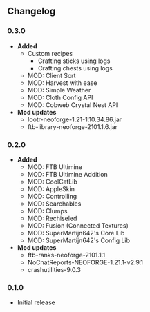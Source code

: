 ## Changelog

### 0.3.0
- **Added**
  - Custom recipes
    - Crafting sticks using logs
    - Crafting chests using logs
  - MOD: Client Sort
  - MOD: Harvest with ease
  - MOD: Simple Weather
  - MOD: Cloth Config API
  - MOD: Cobweb Crystal Nest API
- **Mod updates**
  - lootr-neoforge-1.21-1.10.34.86.jar
  - ftb-library-neoforge-2101.1.6.jar
### 0.2.0
- **Added**
  - MOD: FTB Ultimine
  - MOD: FTB Ultimine Addition
  - MOD: CoolCatLib
  - MOD: AppleSkin
  - MOD: Controlling
  - MOD: Searchables
  - MOD: Clumps
  - MOD: Rechiseled
  - MOD: Fusion (Connected Textures)
  - MOD: SuperMartijn642's Core Lib
  - MOD: SuperMartijn642's Config Lib
- **Mod updates**
  - ftb-ranks-neoforge-2101.1.1
  - NoChatReports-NEOFORGE-1.21.1-v2.9.1
  - crashutilities-9.0.3
### 0.1.0
  - Initial release